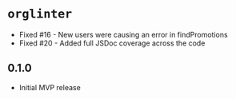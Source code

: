 # `orglinter`

- Fixed #16 - New users were causing an error in findPromotions
- Fixed #20 - Added full JSDoc coverage across the code

## 0.1.0

- Initial MVP release
